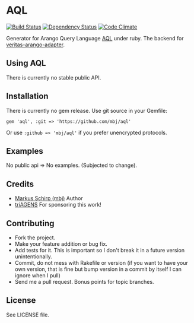 AQL
===

[![Build Status](https://secure.travis-ci.org/mbj/aql.png?branch=master)](http://travis-ci.org/mbj/aql)
[![Dependency Status](https://gemnasium.com/mbj/aql.png)](https://gemnasium.com/mbj/aql)
[![Code Climate](https://codeclimate.com/github/mbj/aql.png)](https://codeclimate.com/github/mbj/aql)

Generator for Arango Query Language [AQL](http://www.arangodb.org/manuals/current/Aql.html) under ruby. The backend for [veritas-arango-adapter](https://github.com/mbj/veritas-arango-adapter).

Using AQL
------------

There is currently no stable public API.

Installation
------------

There is currently no gem release. Use git source in your Gemfile:

```gem 'aql', :git => 'https://github.com/mbj/aql'```

Or use ```:github => 'mbj/aql'``` if you prefer unencrypted protocols.

Examples
--------

No public api => No examples. (Subjected to change).

Credits
-------

* [Markus Schirp (mbj)](https://github.com/mbj) Author
* [triAGENS](https://github.com/triAGENS) For sponsoring this work!

Contributing
-------------

* Fork the project.
* Make your feature addition or bug fix.
* Add tests for it. This is important so I don't break it in a
  future version unintentionally.
* Commit, do not mess with Rakefile or version
  (if you want to have your own version, that is fine but bump version in a commit by itself I can ignore when I pull)
* Send me a pull request. Bonus points for topic branches.

License
-------

See LICENSE file.
